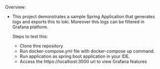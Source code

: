 Overview:
  - This project demonstrates a sample Spring Application that generates logs and exports this to loki.
    Moreover this logs can be filtered in Grafana platform.

     Steps to test this:
    - Clone thre repository
    - Run docker-compose.yml file with docker-compose up command.
    - Run application as spring boot application in your IDE.
    - Access the https://localhost:3000 url to view Grafana features
